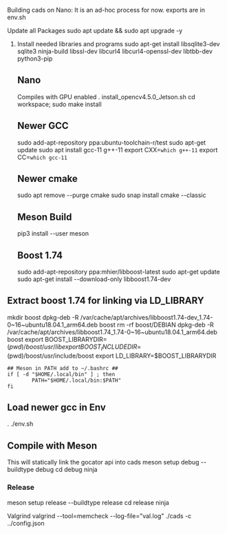 Building cads on Nano:
It is an ad-hoc process for now.
exports are in env.sh

Update all Packages
sudo apt update && sudo apt upgrade -y


1) Install needed libraries and programs
	sudo apt-get install libsqlite3-dev sqlite3 ninja-build libssl-dev libcurl4 libcurl4-openssl-dev libtbb-dev python3-pip

	## Nano ##
  	Compiles with GPU enabled
	. install_opencv4.5.0_Jetson.sh
	cd workspace; sudo make install

	## Newer GCC ##
	sudo add-apt-repository ppa:ubuntu-toolchain-r/test
	sudo apt-get update
	sudo apt install gcc-11 g++-11
	export CXX=`which g++-11`
	export CC=`which gcc-11`

	## Newer cmake ##
	sudo apt remove --purge cmake
	sudo snap install cmake --classic

	## Meson Build ##
	pip3 install --user meson
	
	## Boost 1.74 ##
	sudo add-apt-repository ppa:mhier/libboost-latest
	sudo apt-get update
  sudo apt-get install --download-only libboost1.74-dev
  
  ## Extract boost 1.74 for linking via LD_LIBRARY ##
  mkdir boost
  dpkg-deb -R /var/cache/apt/archives/libboost1.74-dev_1.74-0~16~ubuntu18.04.1_arm64.deb boost
  rm -rf boost/DEBIAN
  dpkg-deb -R /var/cache/apt/archives/libboost1.74_1.74-0~16~ubuntu18.04.1_arm64.deb boost
	export BOOST_LIBRARYDIR=$(pwd)/boost/usr/lib
	export BOOST_INCLUDEDIR=$(pwd)/boost/usr/include/boost
  export LD_LIBRARY=$BOOST_LIBRARYDIR
	
	## Meson in PATH add to ~/.bashrc ##
	if [ -d "$HOME/.local/bin" ] ; then
    		PATH="$HOME/.local/bin:$PATH"
	fi

  ## Load newer gcc in Env ##
  . ./env.sh	

  ## Compile with Meson ##
  This will statically link the gocator api into cads
  meson setup debug --buildtype debug
  cd debug
  ninja

  ### Release
  meson setup release --buildtype release
  cd release
  ninja


Valgrind
valgrind --tool=memcheck --log-file="val.log" ./cads -c ../config.json 



